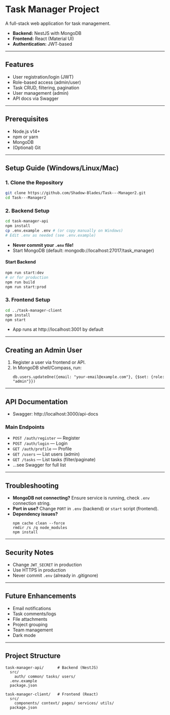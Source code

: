 # Task Manager Project

A full-stack web application for task management.

- **Backend:** NestJS with MongoDB
- **Frontend:** React (Material UI)
- **Authentication:** JWT-based

---

## Features
- User registration/login (JWT)
- Role-based access (admin/user)
- Task CRUD, filtering, pagination
- User management (admin)
- API docs via Swagger

---

## Prerequisites
- Node.js v14+
- npm or yarn
- MongoDB
- (Optional) Git

---

## Setup Guide (Windows/Linux/Mac)

### 1. Clone the Repository
```bash
git clone https://github.com/Shadow-Blades/Task---Manager2.git
cd Task---Manager2
```

### 2. Backend Setup
```bash
cd task-manager-api
npm install
cp .env.example .env # (or copy manually on Windows)
# Edit .env as needed (see .env.example)
```
- **Never commit your `.env` file!**
- Start MongoDB (default: mongodb://localhost:27017/task_manager)

#### Start Backend
```bash
npm run start:dev
# or for production
npm run build
npm run start:prod
```

### 3. Frontend Setup
```bash
cd ../task-manager-client
npm install
npm start
```
- App runs at http://localhost:3001 by default

---

## Creating an Admin User
1. Register a user via frontend or API.
2. In MongoDB shell/Compass, run:
   ```
   db.users.updateOne({email: "your-email@example.com"}, {$set: {role: "admin"}})
   ```

---

## API Documentation
- Swagger: http://localhost:3000/api-docs

### Main Endpoints
- `POST /auth/register` — Register
- `POST /auth/login` — Login
- `GET /auth/profile` — Profile
- `GET /users` — List users (admin)
- `GET /tasks` — List tasks (filter/paginate)
- ...see Swagger for full list

---

## Troubleshooting
- **MongoDB not connecting?** Ensure service is running, check `.env` connection string.
- **Port in use?** Change `PORT` in `.env` (backend) or `start` script (frontend).
- **Dependency issues?**
  ```
  npm cache clean --force
  rmdir /s /q node_modules
  npm install
  ```

---

## Security Notes
- Change `JWT_SECRET` in production
- Use HTTPS in production
- Never commit `.env` (already in .gitignore)

---

## Future Enhancements
- Email notifications
- Task comments/logs
- File attachments
- Project grouping
- Team management
- Dark mode

---

## Project Structure
```
task-manager-api/      # Backend (NestJS)
  src/
    auth/ common/ tasks/ users/
  .env.example
  package.json

task-manager-client/   # Frontend (React)
  src/
    components/ context/ pages/ services/ utils/
  package.json
```